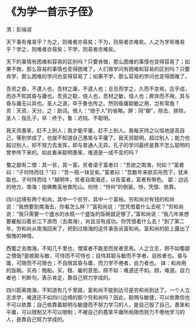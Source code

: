 <link href="../../css/style.css" rel="stylesheet" type="text/css" />

# 《为学一首示子侄》

<span class="r">清：彭端淑

<div class="p">

天下事有难易乎？为之，则难者亦易矣；不为，则易者亦难矣。人之为学有难易乎？学之，则难者亦易矣；不学，则易者亦难矣。

<div class="translation">

天下的事情有困难和容易的区别吗？只要肯做，那么困难的事情也变得容易了；如果不做，那么容易的事情也变得困难了。人们做学问有困难和容易的区别吗？只要肯学，那么困难的学问也变得容易了；如果不学，那么容易的学问也变得困难了。

</div>

吾资之昏，不逮人也，吾材之庸，不逮人也；旦旦而学之，久而不怠焉，迄乎成，而亦不知其昏与庸也。吾资之聪，倍人也，吾材之敏，倍人也；屏弃而不用，其与昏与庸无以异也。圣人之道，卒于鲁也传之。然则昏庸聪敏之用，岂有常哉？ 
<span class="comment">
资：天资，天分。之：助词。倍人：“倍于人”的省略。屏：同“摒”，除去、排除。圣人：指孔子。卒：终于。鲁：迟钝、不聪明。
</span>

<div class="translation">

我天资愚笨，赶不上别人；我才能平庸，赶不上别人。我每天持之以恒地提高自己，等到学成了，也就不知道自己愚笨与平庸了。我天资聪明，超过别人；能力也超过别人，却不努力去发挥，即与普通人无异。孔子的学问最终是靠不怎么聪明的曾参传下来的。如此看来聪明愚笨，难道是一成不变的吗？

</div>

蜀之鄙有二僧：其一贫，其一富。贫者语于富者曰：“吾欲之南海，何如？”富者曰：“子何恃而往？”曰：“吾一瓶一钵足矣。”富者曰：“吾数年来欲买舟而下，犹未能也。子何恃而往！”越明年，贫者自南海还，以告富者，富者有惭色。 
<span class="comment">
鄙：边远的地方。南海：指佛教圣地普陀山。何恃：“恃何”的倒装。恃，凭借、依靠。
</span>

<div class="translation">

四川边境有两个和尚，其中一个贫穷，其中一个富裕。穷和尚对有钱的和尚说：“我想要到南海去，你看怎么样？”富和尚说：“您凭借着什么去呢？”穷和尚说：“我只需要一个盛水的水瓶一个盛饭的饭碗就足够了。”富和尚说：“我几年来想要雇船沿着长江下游而（去南海），尚且没有成功。你凭借着什么去！”到了第二年，穷和尚从南海回来了，把到过南海的这件事告诉富和尚。富和尚的脸上露出了惭愧的神情。

</div>

西蜀之去南海，不知几千里也，僧富者不能至而贫者至焉。人之立志，顾不如蜀鄙之僧哉?是故聪与敏，可恃而不可恃也；自恃其聪与敏而不学者，自败者也。昏与庸，可限而不可限也；不自限其昏与庸，而力学不倦者，自力者也。
<span class="comment">
钵：和尚用的饭碗。买舟：租船。买，租、雇的意思。顾不如：难道还不如。顾，难道。自力者也：判断句，表示肯定，靠自己努力学成的。
</span>

<div class="translation">

四川距离南海，不知道有几千里路，富和尚不能到达可是穷和尚到达了。一个人立志求学，难道还不如四川边境的那个穷和尚吗？因此，聪明与敏捷，可以依靠但也不可以依靠；自己依靠着聪明与敏捷而不努力学习的人，是自己毁了自己。愚笨和平庸，可以限制又不可以限制；不被自己的愚笨平庸所局限而努力不倦地学习的人，是靠自己努力学成的。

</div>
